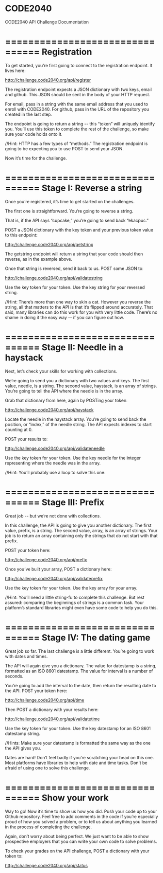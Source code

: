 CODE2040
========

CODE2040 API Challenge Documentation

================================
Registration
================================

To get started, you’re first going to connect to the registration endpoint. It lives here:

http://challenge.code2040.org/api/register

The registration endpoint expects a JSON dictionary with two keys, email and github. This JSON should be sent in the body of your HTTP request.

For email, pass in a string with the same email address that you used to enroll with CODE2040. For github, pass in the URL of the repository you created in the last step.

The endpoint is going to return a string -- this “token” will uniquely identify you. You’ll use this token to complete the rest of the challenge, so make sure your code holds onto it.

//Hint: HTTP has a few types of “methods.” The registration endpoint is going to be expecting you to use POST to send your JSON.

Now it’s time for the challenge.

================================
Stage I: Reverse a string
================================

Once you’re registered, it’s time to get started on the challenges.

The first one is straightforward. You’re going to reverse a string.

That is, if the API says “cupcake,” you’re going to send back “ekacpuc.”

POST a JSON dictionary with the key token and your previous token value to this endpoint:

http://challenge.code2040.org/api/getstring

The getstring endpoint will return a string that your code should then reverse, as in the example above.

Once that string is reversed, send it back to us. POST some JSON to:

http://challenge.code2040.org/api/validatestring

Use the key token for your token.
Use the key string for your reversed string.

//Hint: There’s more than one way to skin a cat. However you reverse the string, all that matters to the API is that it’s flipped around accurately. That said, many libraries can do this work for you with very little code. There’s no shame in doing it the easy way -- if you can figure out how.

================================
Stage II: Needle in a haystack
================================

Next, let’s check your skills for working with collections.

We’re going to send you a dictionary with two values and keys. The first value, needle, is a string. The second value, haystack, is an array of strings. You’re going to tell the API where the needle is in the array.

Grab that dictionary from here, again by POSTing your token:

http://challenge.code2040.org/api/haystack

Locate the needle in the haystack array. You’re going to send back the position, or “index,” of the needle string. The API expects indexes to start counting at 0.

POST your results to:

http://challenge.code2040.org/api/validateneedle

Use the key token for your token.
Use the key needle for the integer representing where the needle was in the array.

//Hint: You’ll probably use a loop to solve this one.

================================
Stage III: Prefix
================================

Great job -- but we’re not done with collections.

In this challenge, the API is going to give you another dictionary. The first value, prefix, is a string. The second value, array, is an array of strings. Your job is to return an array containing only the strings that do not start with that prefix.

POST your token here:

http://challenge.code2040.org/api/prefix

Once you’ve built your array, POST a dictionary here:

http://challenge.code2040.org/api/validateprefix

Use the key token for your token.
Use the key array for your array.

//Hint: You’ll need a little string-fu to complete this challenge. But rest assured: comparing the beginnings of strings is a common task. Your platform’s standard libraries might even have some code to help you do this.

================================
Stage IV: The dating game
================================

Great job so far. The last challenge is a little different. You’re going to work with dates and times.

The API will again give you a dictionary. The value for datestamp is a string, formatted as an ISO 8601 datestamp. The value for interval is a number of seconds.

You’re going to add the interval to the date, then return the resulting date to the API. POST your token here:

http://challenge.code2040.org/api/time

Then POST a dictionary with your results here:

http://challenge.code2040.org/api/validatetime

Use the key token for your token.
Use the key datestamp for an ISO 8601 datestamp string.

//Hints:
Make sure your datestamp is formatted the same way as the one the API gives you.

Dates are hard! Don’t feel badly if you’re scratching your head on this one. Most platforms have libraries to help with date and time tasks. Don’t be afraid of using one to solve this challenge.

================================
Show your work
================================

Way to go! Now it’s time to show us how you did. Push your code up to your Github repository. Feel free to add comments in the code if you’re especially proud of how you solved a problem, or to tell us about anything you learned in the process of completing the challenge.

Again, don’t worry about being perfect. We just want to be able to show prospective employers that you can write your own code to solve problems.

To check your grades on the API challenge, POST a dictionary with your token to:

http://challenge.code2040.org/api/status

